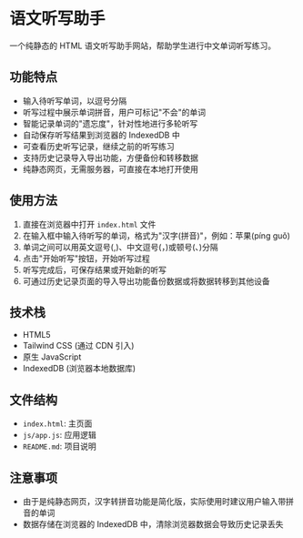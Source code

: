 # 语文听写助手

一个纯静态的 HTML 语文听写助手网站，帮助学生进行中文单词听写练习。

## 功能特点

- 输入待听写单词，以逗号分隔
- 听写过程中展示单词拼音，用户可标记"不会"的单词
- 智能记录单词的"遗忘度"，针对性地进行多轮听写
- 自动保存听写结果到浏览器的 IndexedDB 中
- 可查看历史听写记录，继续之前的听写练习
- 支持历史记录导入导出功能，方便备份和转移数据
- 纯静态网页，无需服务器，可直接在本地打开使用

## 使用方法

1. 直接在浏览器中打开 `index.html` 文件
2. 在输入框中输入待听写的单词，格式为"汉字(拼音)"，例如：苹果(píng guǒ)
3. 单词之间可以用英文逗号(,)、中文逗号(，)或顿号(、)分隔
4. 点击"开始听写"按钮，开始听写过程
5. 听写完成后，可保存结果或开始新的听写
6. 可通过历史记录页面的导入导出功能备份数据或将数据转移到其他设备

## 技术栈

- HTML5
- Tailwind CSS (通过 CDN 引入)
- 原生 JavaScript
- IndexedDB (浏览器本地数据库)

## 文件结构

- `index.html`: 主页面
- `js/app.js`: 应用逻辑
- `README.md`: 项目说明

## 注意事项

- 由于是纯静态网页，汉字转拼音功能是简化版，实际使用时建议用户输入带拼音的单词
- 数据存储在浏览器的 IndexedDB 中，清除浏览器数据会导致历史记录丢失
